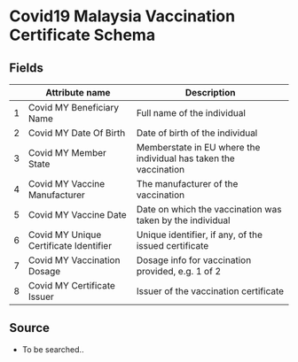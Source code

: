 # Covid19 Malaysia Vaccination Certificate Schema

## Fields

|   | Attribute name                         | Description                                                      |
|---|----------------------------------------|------------------------------------------------------------------|
| 1 | Covid MY Beneficiary Name              | Full name of the individual                                      |
| 2 | Covid MY Date Of Birth                 | Date of birth of the individual                                  |
| 3 | Covid MY Member State                  | Memberstate in EU where the individual has taken the vaccination |
| 4 | Covid MY Vaccine Manufacturer          | The manufacturer of the vaccination                              |
| 5 | Covid MY Vaccine Date                  | Date on which the vaccination was taken by the individual        |
| 6 | Covid MY Unique Certificate Identifier | Unique identifier, if any, of the issued certificate             |
| 7 | Covid MY Vaccination Dosage            | Dosage info for vaccination provided, e.g. 1 of 2                   |
| 8 | Covid MY Certificate Issuer            | Issuer of the vaccination certificate                            |


## Source

* To be searched..